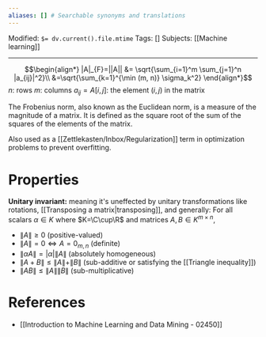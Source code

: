 ```yaml
---
aliases: [] # Searchable synonyms and translations
---
```

Modified: `$= dv.current().file.mtime`
Tags: []
Subjects: [[Machine learning]]
****
$$\begin{align*}
|A|_{F}=||A|| &= \sqrt{\sum_{i=1}^m \sum_{j=1}^n |a_{ij}|^2}\\
&=\sqrt{\sum_{k=1}^{\min (m, n)} \sigma_k^2}
\end{align*}$$
$n:$ rows
$m:$ columns
$a_{ij}=A[i,j]:$ the element ($i,j$) in the matrix

The Frobenius norm, also known as the Euclidean norm, is a measure of the magnitude of a matrix. It is defined as the square root of the sum of the squares of the elements of the matrix.

Also used as a [[Zettlekasten/Inbox/Regularization]] term in optimization problems to prevent overfitting.

# Properties
**Unitary invariant:** meaning it's uneffected by unitary transformations like rotations, [[Transposing a matrix|transposing]], and generally:
For all scalars $\alpha \in K$ where $K=\C\cup\R$ and matrices $A, B \in K^{m \times n}$,
- $\|A\| \geq 0$ (positive-valued)
- $\|A\|=0 \Longleftrightarrow A=0_{m, n}$ (definite)
- $\|\alpha A\|=|\alpha|\|A\|$ (absolutely homogeneous)
- $\|A+B\| \leq\|A\|+\|B\|$ (sub-additive or satisfying the [[Triangle inequality]])
- $\|A B\| \leq\|A\|\|B\|$ (sub-multiplicative)

# References
- [[Introduction to Machine Learning and Data Mining - 02450]]